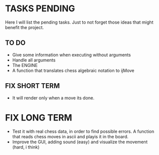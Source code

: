 # TASKS PENDING

Here I will list the pending tasks. Just to not forget those ideas that might benefit the project.

## TO DO

* Give some information when executing without arguments
* Handle all arguments
* The ENGINE
* A function that translates chess algebraic notation to ijMove

## FIX SHORT TERM

* It will render only when a move its done.

# FIX LONG TERM

* Test it with real chess data, in order to find possible errors. A function that reads chess moves in ascii and playis it in the board.
* Improve the GUI, adding sound (easy) and visualize the movement (hard, i think)

